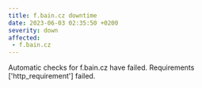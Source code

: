 ```yaml
---
title: f.bain.cz downtime
date: 2023-06-03 02:35:50 +0200
severity: down
affected:
 - f.bain.cz
---
```

Automatic checks for f.bain.cz have failed. Requirements ['http_requirement'] failed.
